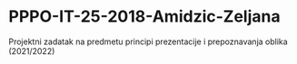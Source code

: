 # PPPO-IT-25-2018-Amidzic-Zeljana
Projektni zadatak na predmetu principi prezentacije i prepoznavanja oblika (2021/2022)
